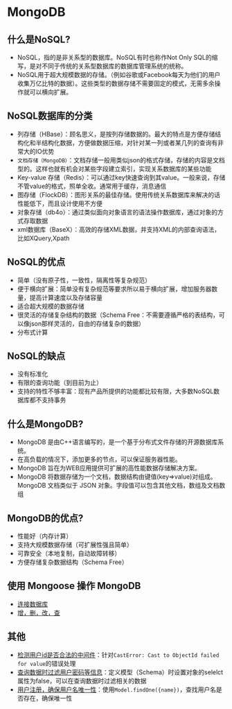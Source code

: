# MongoDB

## 什么是NoSQL?

- NoSQL，指的是非关系型的数据库。NoSQL有时也称作Not Only SQL的缩写，是对不同于传统的关系型数据库的数据库管理系统的统称。
- NoSQL用于超大规模数据的存储。（例如谷歌或Facebook每天为他们的用户收集万亿比特的数据）。这些类型的数据存储不需要固定的模式，无需多余操作就可以横向扩展。

## NoSQL数据库的分类

- 列存储（HBase）：顾名思义，是按列存储数据的。最大的特点是方便存储结构化和半结构化数据，方便做数据压缩，对针对某一列或者某几列的查询有非常大的IO优势
- ```文档存储（MongoDB）```：文档存储一般用类似json的格式存储，存储的内容是文档型的。这样也就有机会对某些字段建立索引，实现关系数据库的某些功能
- Key-value 存储（Redis）：可以通过key快速查询到其value。一般来说，存储不管value的格式，照单全收。通常用于缓存，消息通信
- 图存储（FlockDB）：图形关系的最佳存储。使用传统关系数据库来解决的话性能低下，而且设计使用不方便
- 对象存储（db4o）：通过类似面向对象语言的语法操作数据库，通过对象的方式存取数据
- xml数据库（BaseX）：高效的存储XML数据，并支持XML的内部查询语法，比如XQuery,Xpath

## NoSQL的优点

- 简单（没有原子性，一致性，隔离性等复杂规范）
- 便于横向扩展：简单没有复杂规范等要求所以易于横向扩展，增加服务器数量，提高计算速度以及存储容量
- 适合超大规模的数据存储
- 很灵活的存储复杂结构的数据（Schema Free：不需要遵循严格的表结构，可以像json那样灵活的，自由的存储复杂的数据）
- 分布式计算

## NoSQL的缺点

- 没有标准化
- 有限的查询功能（到目前为止）
- 支持的特性不够丰富：现有产品所提供的功能都比较有限，大多数NoSQL数据库都不支持事务

## 什么是MongoDB?

- MongoDB 是由C++语言编写的，是一个基于分布式文件存储的开源数据库系统。
- 在高负载的情况下，添加更多的节点，可以保证服务器性能。
- MongoDB 旨在为WEB应用提供可扩展的高性能数据存储解决方案。
- MongoDB 将数据存储为一个文档，数据结构由键值(key=>value)对组成。MongoDB 文档类似于 JSON 对象。字段值可以包含其他文档，数组及文档数组

## MongoDB的优点?

- 性能好（内存计算）
- 支持大规模数据存储（可扩展性强且简单）
- 可靠安全（本地复制，自动故障转移）
- 方便存储复杂数据结构（Schema Free）

## 使用 Mongoose 操作 MongoDB 

- [连接数据库](./connect.md)
- [增，删，改，查](./dml.md)

## 其他

- [检测用户id是否合法的中间件](./isValidById.md)：针对```CastError: Cast to ObjectId failed for value```的错误处理
- [查询数据时过滤用户密码等信息](./dml.md)：定义模型（Schema）时设置对象的selelct属性为false，可以在查询数据时过滤相关的数据
- [用户注册，确保用户名唯一性](./dml.md)：使用```Model.findOne({name})```，查找用户名是否存在，确保唯一性
